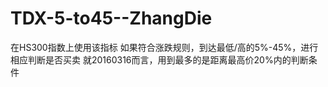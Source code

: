 # TDX-5-to45--ZhangDie
 在HS300指数上使用该指标
 如果符合涨跌规则，到达最低/高的5%-45%，进行相应判断是否买卖
 就20160316而言，用到最多的是距离最高价20%内的判断条件
 
